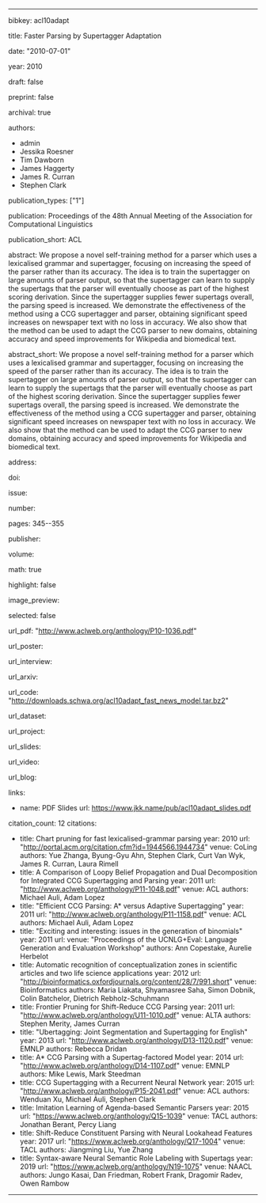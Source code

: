 ---

bibkey: acl10adapt

title: Faster Parsing by Supertagger Adaptation

date: "2010-07-01"

year: 2010

draft: false

preprint: false

archival: true

authors: 
- admin
- Jessika Roesner
- Tim Dawborn
- James Haggerty
- James R. Curran
- Stephen Clark

publication_types: ["1"]

publication: Proceedings of the 48th Annual Meeting of the Association for Computational Linguistics

publication_short: ACL

abstract: We propose a novel self-training method for a parser which uses a lexicalised grammar and supertagger, focusing on increasing the speed of the parser rather than its accuracy. The idea is to train the supertagger on large amounts of parser output, so that the supertagger can learn to supply the supertags that the parser will eventually choose as part of the highest scoring derivation. Since the supertagger supplies fewer supertags overall, the parsing speed is increased. We demonstrate the effectiveness of the method using a CCG supertagger and parser, obtaining significant speed increases on newspaper text with no loss in accuracy. We also show that the method can be used to adapt the CCG parser to new domains, obtaining accuracy and speed improvements for Wikipedia and biomedical text.

abstract_short: We propose a novel self-training method for a parser which uses a lexicalised grammar and supertagger, focusing on increasing the speed of the parser rather than its accuracy. The idea is to train the supertagger on large amounts of parser output, so that the supertagger can learn to supply the supertags that the parser will eventually choose as part of the highest scoring derivation. Since the supertagger supplies fewer supertags overall, the parsing speed is increased. We demonstrate the effectiveness of the method using a CCG supertagger and parser, obtaining significant speed increases on newspaper text with no loss in accuracy. We also show that the method can be used to adapt the CCG parser to new domains, obtaining accuracy and speed improvements for Wikipedia and biomedical text.

address: 

doi: 

issue: 

number: 

pages: 345--355

publisher: 

volume: 

math: true

highlight: false

image_preview: 

selected: false

url_pdf: "http://www.aclweb.org/anthology/P10-1036.pdf"

url_poster: 

url_interview: 

url_arxiv: 

url_code: "http://downloads.schwa.org/acl10adapt_fast_news_model.tar.bz2"

url_dataset: 

url_project: 

url_slides: 

url_video: 

url_blog: 

links: 
- name: PDF Slides
  url: https://www.jkk.name/pub/acl10adapt_slides.pdf

citation_count: 12
citations:
- title: Chart pruning for fast lexicalised-grammar parsing
  year: 2010
  url: "http://portal.acm.org/citation.cfm?id=1944566.1944734"
  venue: CoLing
  authors: Yue Zhanga, Byung-Gyu Ahn, Stephen Clark, Curt Van Wyk, James R. Curran, Laura Rimell
- title: A Comparison of Loopy Belief Propagation and Dual Decomposition for Integrated CCG Supertagging and Parsing
  year: 2011
  url: "http://www.aclweb.org/anthology/P11-1048.pdf"
  venue: ACL
  authors: Michael Auli, Adam Lopez
- title: "Efficient CCG Parsing: A* versus Adaptive Supertagging"
  year: 2011
  url: "http://www.aclweb.org/anthology/P11-1158.pdf"
  venue: ACL
  authors: Michael Auli, Adam Lopez
- title: "Exciting and interesting: issues in the generation of binomials"
  year: 2011
  url: 
  venue: "Proceedings of the UCNLG+Eval: Language Generation and Evaluation Workshop"
  authors: Ann Copestake, Aurelie Herbelot
- title: Automatic recognition of conceptualization zones in scientific articles and two life science applications
  year: 2012
  url: "http://bioinformatics.oxfordjournals.org/content/28/7/991.short"
  venue: Bioinformatics
  authors: Maria Liakata, Shyamasree Saha, Simon Dobnik, Colin Batchelor, Dietrich Rebholz-Schuhmann
- title: Frontier Pruning for Shift-Reduce CCG Parsing
  year: 2011
  url: "http://www.aclweb.org/anthology/U11-1010.pdf"
  venue: ALTA
  authors: Stephen Merity, James Curran
- title: "Ubertagging: Joint Segmentation and Supertagging for English"
  year: 2013
  url: "http://www.aclweb.org/anthology/D13-1120.pdf"
  venue: EMNLP
  authors: Rebecca Dridan
- title: A* CCG Parsing with a Supertag-factored Model
  year: 2014
  url: "http://www.aclweb.org/anthology/D14-1107.pdf"
  venue: EMNLP
  authors: Mike Lewis, Mark Steedman
- title: CCG Supertagging with a Recurrent Neural Network
  year: 2015
  url: "http://www.aclweb.org/anthology/P15-2041.pdf"
  venue: ACL
  authors: Wenduan Xu, Michael Auli, Stephen Clark
- title: Imitation Learning of Agenda-based Semantic Parsers
  year: 2015
  url: "https://www.aclweb.org/anthology/Q15-1039"
  venue: TACL
  authors: Jonathan Berant, Percy Liang
- title: Shift-Reduce Constituent Parsing with Neural Lookahead Features
  year: 2017
  url: "https://www.aclweb.org/anthology/Q17-1004"
  venue: TACL
  authors: Jiangming Liu, Yue Zhang
- title: Syntax-aware Neural Semantic Role Labeling with Supertags
  year: 2019
  url: "https://www.aclweb.org/anthology/N19-1075"
  venue: NAACL
  authors: Jungo Kasai, Dan Friedman, Robert Frank, Dragomir Radev, Owen Rambow


---